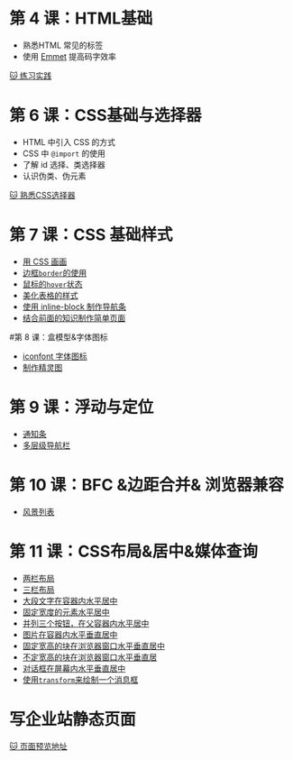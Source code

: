 # 第 4 课：HTML基础
* 熟悉HTML 常见的标签
* 使用 [Emmet](https://emmet.io/) 提高码字效率


[🐱 练习实践](https://code661.github.io/jiRenGuFontEnd/proj4/index.html)

# 第 6 课：CSS基础与选择器
* HTML 中引入 CSS 的方式
* CSS 中 `@import` 的使用
* 了解 id 选择、类选择器
* 认识伪类、伪元素

[🐱 熟悉CSS选择器](https://code661.github.io/jiRenGuFontEnd/proj6/todo.html)

# 第 7 课：CSS 基础样式
* [用 CSS 画画](https://code661.github.io/jiRenGuFontEnd/proj7/index.html)
* [边框`border`的使用](https://code661.github.io/jiRenGuFontEnd/proj7/demo_1.html)
* [鼠标的`hover`状态](https://code661.github.io/jiRenGuFontEnd/proj7/demo_2.html)
* [美化表格的样式](view-source:https://code661.github.io/jiRenGuFontEnd/proj7/demo_table.html)
* [使用 inline-block 制作导航条](https://code661.github.io/jiRenGuFontEnd/proj7/inline-block.html)
* [结合前面的知识制作简单页面](https://code661.github.io/jiRenGuFontEnd/proj7/project.html)

#第 8 课：盒模型&字体图标
* [iconfont 字体图标](https://code661.github.io/jiRenGuFontEnd/proj8/iconfont_demo.html)
* [制作精灵图](https://code661.github.io/jiRenGuFontEnd/proj8/sprite_demo.html)

# 第 9 课：浮动与定位
* [通知条](https://code661.github.io/jiRenGuFontEnd/proj9/alert_demo.html)
* [多层级导航栏](https://code661.github.io/jiRenGuFontEnd/proj9/navbar_demo.html)

# 第 10 课：BFC &边距合并& 浏览器兼容

* [风景列表](https://code661.github.io/jiRenGuFontEnd/proj10/landscape_card_demo.html)

# 第 11 课：CSS布局&居中&媒体查询

* [两栏布局](https://code661.github.io/jiRenGuFontEnd/proj11/hw-1.html)
* [三栏布局](https://code661.github.io/jiRenGuFontEnd/proj11/hw-2.html)
* [大段文字在容器内水平居中](https://code661.github.io/jiRenGuFontEnd/proj11/hw-3.html)
* [固定宽度的元素水平居中](https://code661.github.io/jiRenGuFontEnd/proj11/hw-4.html)
* [并列三个按钮，在父容器内水平居中](https://code661.github.io/jiRenGuFontEnd/proj11/hw-5.html)
* [图片在容器内水平垂直居中](https://code661.github.io/jiRenGuFontEnd/proj11/hw-6.html)
* [固定宽高的块在浏览器窗口水平垂直居中](https://code661.github.io/jiRenGuFontEnd/proj11/hw-7.html)
* [不定宽高的块在浏览器窗口水平垂直居](https://code661.github.io/jiRenGuFontEnd/proj11/hw-8.html)
* [对话框在屏幕内水平垂直居中](https://code661.github.io/jiRenGuFontEnd/proj11/dailog_in_middle_demo.html)
* [使用`transform`来绘制一个消息框](https://code661.github.io/jiRenGuFontEnd/proj12/paintMessFram.html)

# 写企业站静态页面
[🐱 页面预览地址](https://code661.github.io/jiRenGuFontEnd/proj13/my_team.html)




